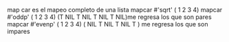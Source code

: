 map car es el mapeo completo de una lista 
mapcar #'sqrt' ( 1 2 3 4)
mapcar #'oddp' ( 1 2 3 4) 
(T NIL T NIL T NIL T NIL)me regresa los que son pares
mapcar #'evenp' ( 1 2 3 4) 
( NIL T NIL T NIL T )
me regresa los que son impares 
